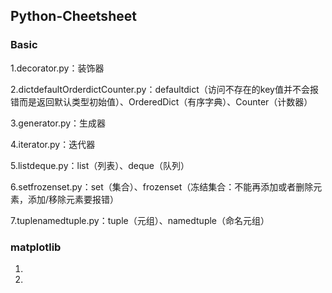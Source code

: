 ## Python-Cheetsheet

### Basic
1.decorator.py：装饰器

2.dictdefaultOrderdictCounter.py：defaultdict（访问不存在的key值并不会报错而是返回默认类型初始值）、OrderedDict（有序字典）、Counter（计数器）

3.generator.py：生成器

4.iterator.py：迭代器

5.listdeque.py：list（列表）、deque（队列）

6.setfrozenset.py：set（集合）、frozenset（冻结集合：不能再添加或者删除元素，添加/移除元素要报错）

7.tuplenamedtuple.py：tuple（元组）、namedtuple（命名元组）

### matplotlib
1.
2.



